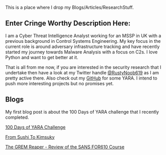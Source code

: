
This is a place where I drop my Blogs/Articles/ResearchStuff. 

## Enter Cringe Worthy Description Here: 

I am a Cyber Threat Intelligence Analyst working for an MSSP in UK with a previous background in Control Systems Engineering. My key focus in the current role is around adversary infrastructure tracking and have recently started my journey towards Malware Analysis with a focus on C2s. I love Python and want to get better at it. 

That is all from me now, if you are interested in the security research that I undertake then have a look at my Twitter handle [@RustyNoob619](https://twitter.com/RustyNoob619) as I am pretty active there. Also check out my [GitHub](https://github.com/RustyNoob-619/100-Days-of-YARA-2024) for some YARA. I intend to push more interesting projects but no promises yet.

## Blogs

My first blog post is about the 100 Days of YARA challenge that I recently completed.

[100 Days of YARA Challenge](https://rustynoob-619.github.io/100-Days-of-YARA.html)

[From Sushi To Kimsuky](https://rustynoob-619.github.io/From-Sushi-To-Kimsuky.html)

[The GREM Reaper - Review of the SANS FOR610 Course](GREM-Reaper-Review-of-the-SANS-FOR610-Course.html)

